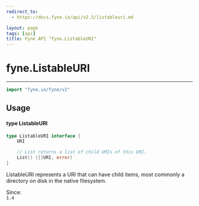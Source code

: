 ```yaml
---
redirect_to:
  - https://docs.fyne.io/api/v2.3/listableuri.md

layout: page
tags: [api]
title: Fyne API "fyne.ListableURI"
---
```



# fyne.ListableURI
---
```go
import "fyne.io/fyne/v2"
```

## Usage

#### type ListableURI

```go
type ListableURI interface {
	URI

	// List returns a list of child URIs of this URI.
	List() ([]URI, error)
}
```

ListableURI represents a URI that can have child items, most commonly a directory on disk in the native filesystem.


<div class="since">Since: <code>
1.4</code></div>
